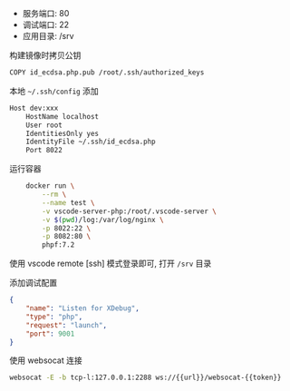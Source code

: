 - 服务端口: 80
- 调试端口: 22
- 应用目录: /srv

构建镜像时拷贝公钥
```bash
COPY id_ecdsa.php.pub /root/.ssh/authorized_keys
```

本地 `~/.ssh/config` 添加
```bash
Host dev:xxx
    HostName localhost
    User root
    IdentitiesOnly yes
    IdentityFile ~/.ssh/id_ecdsa.php
    Port 8022
```

运行容器
``` bash
    docker run \
        --rm \
        --name test \
        -v vscode-server-php:/root/.vscode-server \
        -v $(pwd)/log:/var/log/nginx \
        -p 8022:22 \
        -p 8082:80 \
        phpf:7.2
```

使用 vscode remote \[ssh\] 模式登录即可, 打开 `/srv` 目录

添加调试配置
``` json
{
    "name": "Listen for XDebug",
    "type": "php",
    "request": "launch",
    "port": 9001
}
```

使用 websocat 连接
```sh
websocat -E -b tcp-l:127.0.0.1:2288 ws://{{url}}/websocat-{{token}}
```